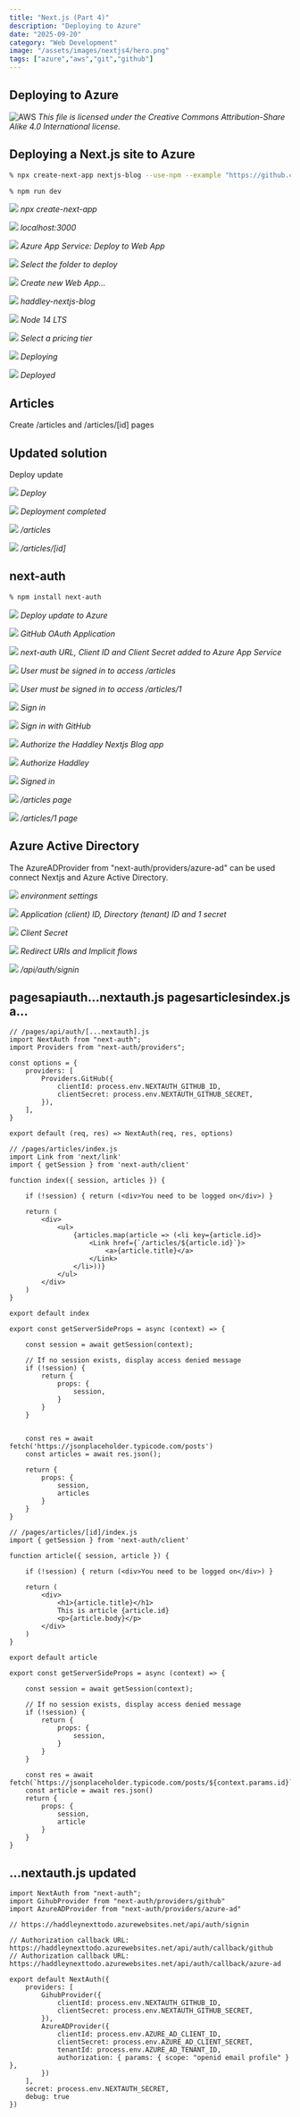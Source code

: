 ```yaml
---
title: "Next.js (Part 4)"
description: "Deploying to Azure"
date: "2025-09-20"
category: "Web Development"
image: "/assets/images/nextjs4/hero.png"
tags: ["azure","aws","git","github"]
---
```


## Deploying to Azure

![AWS](/assets/images/nextjs4/2560px-nextjs-logo.svg-1536x920.png)
*This file is licensed under the Creative Commons Attribution-Share Alike 4.0 International license.*


## Deploying a Next.js site to Azure

```bash
% npx create-next-app nextjs-blog --use-npm --example "https://github.com/vercel/next-learn/tree/master/basics/learn-starter"

% npm run dev
```


![](/assets/images/nextjs4/screen-shot-2021-11-11-at-2.25.59-pm-1126x734.png)
*npx create-next-app*

![](/assets/images/nextjs4/screen-shot-2021-11-11-at-2.27.44-pm-1836x986.png)
*localhost:3000*

![](/assets/images/nextjs4/screen-shot-2021-11-11-at-2.27.59-pm-1294x176.png)
*Azure App Service: Deploy to Web App*

![](/assets/images/nextjs4/screen-shot-2021-11-11-at-2.28.08-pm-1276x162.png)
*Select the folder to deploy*

![](/assets/images/nextjs4/screen-shot-2021-11-11-at-2.28.16-pm-1270x172.png)
*Create new Web App...*

![](/assets/images/nextjs4/screen-shot-2021-11-11-at-2.28.44-pm-1302x278.png)
*haddley-nextjs-blog*

![](/assets/images/nextjs4/screen-shot-2021-11-11-at-2.28.52-pm-1284x308.png)
*Node 14 LTS*

![](/assets/images/nextjs4/screen-shot-2021-11-11-at-2.28.58-pm-1272x248.png)
*Select a pricing tier*

![](/assets/images/nextjs4/screen-shot-2021-11-11-at-2.29.48-pm-1684x684.png)
*Deploying*

![](/assets/images/nextjs4/screen-shot-2021-11-11-at-2.35.07-pm-1836x993.png)
*Deployed*


## Articles

Create /articles and /articles/[id] pages


## Updated solution

Deploy update

![](/assets/images/nextjs4/screen-shot-2021-11-11-at-3.05.58-pm-1066x688.png)
*Deploy*

![](/assets/images/nextjs4/screen-shot-2021-11-11-at-3.00.59-pm-944x204.png)
*Deployment completed*

![](/assets/images/nextjs4/screen-shot-2021-11-11-at-3.00.10-pm-1836x944.png)
*/articles*

![](/assets/images/nextjs4/screen-shot-2021-11-11-at-3.00.20-pm-1836x944.png)
*/articles/[id]*


## next-auth

```bash
% npm install next-auth
```


![](/assets/images/nextjs4/screen-shot-2021-11-12-at-10.59.47-am-1836x694.png)
*Deploy update to Azure*

![](/assets/images/nextjs4/screen-shot-2021-11-12-at-8.13.42-am-1836x1127.png)
*GitHub OAuth Application*

![](/assets/images/nextjs4/screen-shot-2021-11-12-at-5.40.25-pm-1836x937.png)
*next-auth URL, Client ID and Client Secret added to Azure App Service*

![](/assets/images/nextjs4/screen-shot-2021-11-12-at-10.55.17-am-1636x852.png)
*User must be signed in to access /articles*

![](/assets/images/nextjs4/screen-shot-2021-11-12-at-10.55.27-am-1632x846.png)
*User must be signed in to access /articles/1*

![](/assets/images/nextjs4/screen-shot-2021-11-12-at-10.46.54-am-1836x1037.png)
*Sign in*

![](/assets/images/nextjs4/screen-shot-2021-11-12-at-10.55.40-am-1626x842.png)
*Sign in with GitHub*

![](/assets/images/nextjs4/screen-shot-2021-11-12-at-10.47.17-am-1836x898.png)
*Authorize the Haddley Nextjs Blog app*

![](/assets/images/nextjs4/screen-shot-2021-11-12-at-10.47.33-am-1836x635.png)
*Authorize Haddley*

![](/assets/images/nextjs4/screen-shot-2021-11-12-at-10.55.52-am-1632x842.png)
*Signed in*

![](/assets/images/nextjs4/screen-shot-2021-11-12-at-10.56.07-am-1628x846.png)
*/articles page*

![](/assets/images/nextjs4/screen-shot-2021-11-12-at-11.02.13-am-1630x854.png)
*/articles/1 page*


## Azure Active Directory

The AzureADProvider from "next-auth/providers/azure-ad" can be used connect Nextjs and Azure Active Directory.

![](/assets/images/nextjs4/screen-shot-2022-01-13-at-11.11.13-am-1836x926.png)
*environment settings*

![](/assets/images/nextjs4/screen-shot-2022-01-13-at-11.14.22-am-1836x925.png)
*Application (client) ID, Directory (tenant) ID and 1 secret*

![](/assets/images/nextjs4/screen-shot-2022-01-13-at-11.14.42-am-1836x934.png)
*Client Secret*

![](/assets/images/nextjs4/screen-shot-2022-01-13-at-11.16.04-am-1836x983.png)
*Redirect URIs and Implicit flows*

![](/assets/images/nextjs4/screen-shot-2022-01-13-at-11.17.40-am-1836x1100.png)
*/api/auth/signin*


## pagesapiauth...nextauth.js pagesarticlesindex.js a...

```text
// /pages/api/auth/[...nextauth].js 
import NextAuth from "next-auth";
import Providers from "next-auth/providers";

const options = {
    providers: [
        Providers.GitHub({
            clientId: process.env.NEXTAUTH_GITHUB_ID,
            clientSecret: process.env.NEXTAUTH_GITHUB_SECRET,
        }),
    ],
}

export default (req, res) => NextAuth(req, res, options)

// /pages/articles/index.js 
import Link from 'next/link'
import { getSession } from 'next-auth/client'

function index({ session, articles }) {

    if (!session) { return (<div>You need to be logged on</div>) }
    
    return (
        <div>
            <ul>
                {articles.map(article => (<li key={article.id}>
                    <Link href={`/articles/${article.id}`}>
                        <a>{article.title}</a>
                    </Link>
                </li>))}
            </ul>
        </div>
    )
}

export default index

export const getServerSideProps = async (context) => {

    const session = await getSession(context);

    // If no session exists, display access denied message
    if (!session) {
        return {
            props: {
                session,
            }
        }
    }


    const res = await fetch('https://jsonplaceholder.typicode.com/posts')
    const articles = await res.json();

    return {
        props: {
            session,
            articles
        }
    }
}

// /pages/articles/[id]/index.js
import { getSession } from 'next-auth/client'

function article({ session, article }) {

    if (!session) { return (<div>You need to be logged on</div>) }

    return (
        <div>
            <h1>{article.title}</h1>
            This is article {article.id}
            <p>{article.body}</p>
        </div>
    )
}

export default article

export const getServerSideProps = async (context) => {

    const session = await getSession(context);

    // If no session exists, display access denied message
    if (!session) {
        return {
            props: {
                session,
            }
        }
    }
    
    const res = await fetch(`https://jsonplaceholder.typicode.com/posts/${context.params.id}`)
    const article = await res.json()
    return {
        props: {
            session,
            article
        }
    }
}
```

## ...nextauth.js updated

```text
import NextAuth from "next-auth";
import GihubProvider from "next-auth/providers/github"
import AzureADProvider from "next-auth/providers/azure-ad"

// https://haddleynexttodo.azurewebsites.net/api/auth/signin

// Authorization callback URL: https://haddleynexttodo.azurewebsites.net/api/auth/callback/github
// Authorization callback URL: https://haddleynexttodo.azurewebsites.net/api/auth/callback/azure-ad

export default NextAuth({
    providers: [
        GihubProvider({
            clientId: process.env.NEXTAUTH_GITHUB_ID, 
            clientSecret: process.env.NEXTAUTH_GITHUB_SECRET, 
        }),
        AzureADProvider({
            clientId: process.env.AZURE_AD_CLIENT_ID,
            clientSecret: process.env.AZURE_AD_CLIENT_SECRET,
            tenantId: process.env.AZURE_AD_TENANT_ID,
            authorization: { params: { scope: "openid email profile" } }, 
        })
    ],
    secret: process.env.NEXTAUTH_SECRET,
    debug: true
})
```